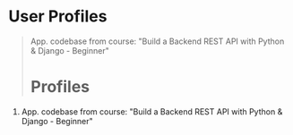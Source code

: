 # User Profiles

> App. codebase from course: "Build a Backend REST API with Python & Django - Beginner"
>
> # Profiles
1. App. codebase from course: "Build a Backend REST API with Python & Django - Beginner"
